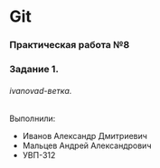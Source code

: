 # Git
### Практическая работа №8
### Задание 1.
###### ivanovad-ветка. 

Выполнили:
* Иванов Александр Дмитриевич
* Мальцев Андрей Александрович
* УВП-312
